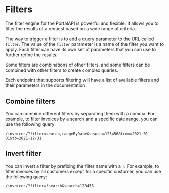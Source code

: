 # Filters

<include from="Snippets-PortalAPI.md" element-id="snippet-header" />

The filter engine for the PortalAPI is powerful and flexible. It allows you to filter the results of a request based on a wide range of criteria.

The way to trigger a filter is to add a query parameter to the URL called `filter`. The value of the `filter` parameter is a name of the filter you want to apply.
Each filter can have its own set of parameters that you can use to further refine the results.

Some filters are combinations of other filters, and some filters can be combined with other filters to create complex queries.

Each endpoint that supports filtering will have a list of available filters and their parameters in the documentation.

## Combine filters

You can combine different filters by separating them with a comma. For example, to filter invoices by a search and a specific date range, you can use the following query:

```
/invoices/?filter=search,rangeByDate&search=123456&from=2021-01-01&to=2021-12-31
```

## Invert filter

You can invert a filter by prefixing the filter name with a `!`. For example, to filter invoices by all customers except for a specific customer, you can use the following query:

```
/invoices/?filter=!search&search=123456
```